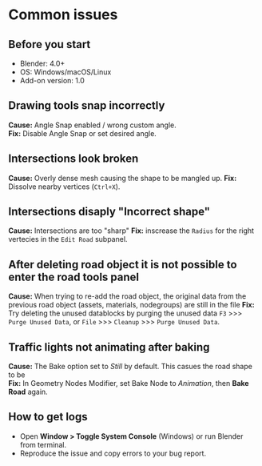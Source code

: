 # Common issues 

## Before you start
- Blender: 4.0+ 
- OS: Windows/macOS/Linux
- Add-on version: 1.0

## Drawing tools snap incorrectly
**Cause:** Angle Snap enabled / wrong custom angle.  
**Fix:** Disable Angle Snap or set desired angle.

## Intersections look broken
**Cause:** Overly dense mesh causing the shape to be mangled up.
**Fix:** Dissolve nearby vertices (`Ctrl+X`).

## Intersections disaply "Incorrect shape"
**Cause:** Intersections are too "sharp"
**Fix:** inscrease the `Radius` for the right vertecies in the `Edit Road` subpanel.

## After deleting road object it is not possible to enter the road tools panel
**Cause:** When trying to re-add the road object, the original data from the previous road object (assets, materials, nodegroups) are still in the file
**Fix:** Try deleting the unused datablocks by purging the unused data `F3` >>> `Purge Unused Data`, or `File` >>> `Cleanup` >>> `Purge Unused Data`.

## Traffic lights not animating after baking
**Cause:** The Bake option set to *Still* by default. This casues the road shape to be     
**Fix:** In Geometry Nodes Modifier, set Bake Node to *Animation*, then **Bake Road** again.

## How to get logs
- Open **Window > Toggle System Console** (Windows) or run Blender from terminal.
- Reproduce the issue and copy errors to your bug report.
